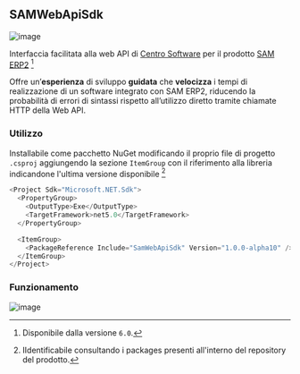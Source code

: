 ## SAMWebApiSdk
![image](https://user-images.githubusercontent.com/51919683/163560020-03da04e5-1a5a-4e46-8626-3a5900837a7f.png)

Interfaccia facilitata alla web API di [Centro Software](https://www.centrosoftware.com/) per il prodotto [SAM ERP2](https://www.centrosoftware.com/prodotti/software-sam-erp2) [^1]

[^1]: Disponibile dalla versione `6.0`.

Offre un’**esperienza** di sviluppo **guidata** che **velocizza** i tempi di realizzazione di un software integrato con SAM ERP2, riducendo la probabilità di errori di sintassi rispetto all’utilizzo diretto tramite chiamate HTTP della Web API.

### Utilizzo

Installabile come pacchetto NuGet modificando il proprio file di progetto `.csproj` aggiungendo la sezione `ItemGroup` con il riferimento alla libreria indicandone l'ultima versione disponibile [^2]

[^2]: IIdentificabile consultando i packages presenti all'interno del repository del prodotto.

```c#
<Project Sdk="Microsoft.NET.Sdk">
  <PropertyGroup>
    <OutputType>Exe</OutputType>
    <TargetFramework>net5.0</TargetFramework>
  </PropertyGroup>

  <ItemGroup>
    <PackageReference Include="SamWebApiSdk" Version="1.0.0-alpha10" />
  </ItemGroup>
</Project>
```

### Funzionamento

![image](https://csharpcorner-mindcrackerinc.netdna-ssl.com/article/tips-to-write-clean-c-sharp-code/Images/Latest1.gif)
